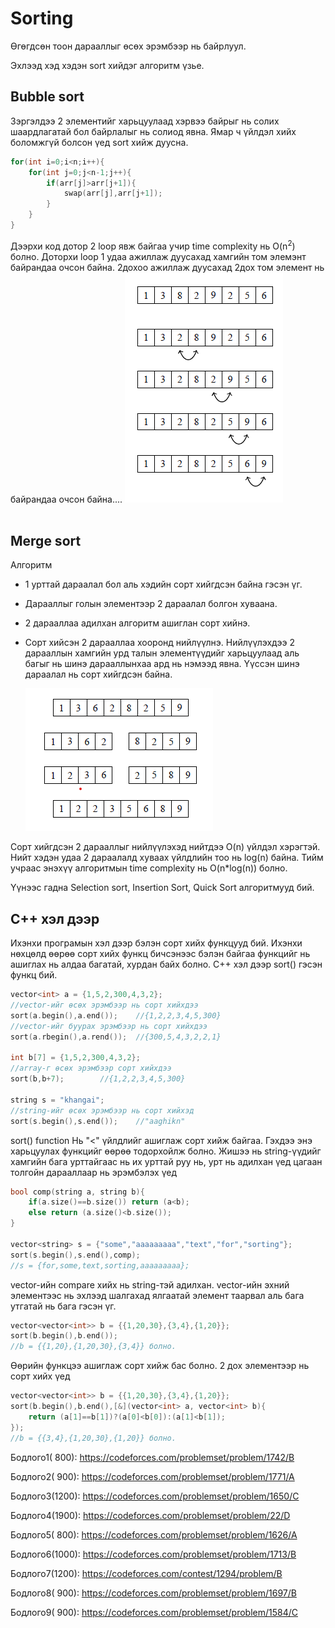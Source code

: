 # Sorting

Өгөгдсөн тоон дарааллыг өсөх эрэмбээр нь байрлуул.

Эхлээд хэд хэдэн sort хийдэг алгоритм үзье.

## Bubble sort

Зэргэлдээ 2 элементийг харьцуулаад хэрвээ байрыг нь солих шаардлагатай бол байрлалыг нь солиод явна. Ямар ч үйлдэл хийх боломжгүй болсон үед sort хийж дуусна.
```cpp
for(int i=0;i<n;i++){
    for(int j=0;j<n-1;j++){
        if(arr[j]>arr[j+1]){
            swap(arr[j],arr[j+1]);
        }
    }
}
```
Дээрхи код дотор 2 loop явж байгаа учир time complexity нь O(n<sup>2</sup>) болно. 
Доторхи loop 1 удаа ажиллаж дуусахад хамгийн том элемэнт байрандаа очсон байна. 2дохоо ажиллаж дуусахад 2дох том элемент нь байрандаа очсон байна....
![Alt](bubble_sort.png)
<br><br>

## Merge sort

Алгоритм
* 1 урттай дараалал бол аль хэдийн сорт хийгдсэн байна гэсэн үг.
* Дарааллыг голын элементээр 2 дараалал болгон хуваана.
* 2 дарааллаа адилхан алгоритм ашиглан сорт хийнэ.
* Сорт хийсэн 2 дарааллаа хооронд нийлүүлнэ. Нийлүүлэхдээ 2 дарааллын хамгийн урд талын элементүүдийг харьцуулаад аль багыг нь шинэ дарааллынхаа ард нь нэмээд явна. Үүссэн шинэ дараалал нь сорт хийгдсэн байна.
  
  ![Alt](merge_sort.png)

Сорт хийгдсэн 2 дарааллыг нийлүүлэхэд нийтдээ O(n) үйлдэл хэрэгтэй. Нийт хэдэн удаа 2 дараалалд хуваах үйлдлийн тоо нь log(n) байна. Тийм учраас энэхүү алгоритмын time complexity нь O(n*log(n)) болно.

Үүнээс гадна Selection sort, Insertion Sort, Quick Sort алгоритмууд бий.

## C++ хэл дээр 

Ихэнхи програмын хэл дээр бэлэн сорт хийх функцууд бий. Ихэнхи нөхцөлд өөрөө сорт хийх функц бичсэнээс бэлэн байгаа функцийг нь ашиглах нь алдаа багатай, хурдан байх болно.
C++ хэл дээр sort() гэсэн функц бий.
```cpp
vector<int> a = {1,5,2,300,4,3,2};
//vector-ийг өсөх эрэмбээр нь сорт хийхдээ
sort(a.begin(),a.end());    //{1,2,2,3,4,5,300}
//vector-ийг буурах эрэмбээр нь сорт хийхдээ
sort(a.rbegin(),a.rend());  //{300,5,4,3,2,2,1}

int b[7] = {1,5,2,300,4,3,2};
//array-г өсөх эрэмбээр сорт хийхдээ
sort(b,b+7);        //{1,2,2,3,4,5,300}

string s = "khangai";
//string-ийг өсөх эрэмбээр нь сорт хийхэд
sort(s.begin(),s.end());    //"aaghikn"
```

sort() function Нь "<" үйлдлийг ашиглаж сорт хийж байгаа. Гэхдээ энэ харьцуулах функцийг өөрөө тодорхойлж болно.
Жишээ нь string-үүдийг хамгийн бага урттайгаас нь их урттай руу нь, урт нь адилхан үед цагаан толгойн дарааллаар нь эрэмбэлэх үед
```cpp
bool comp(string a, string b){
    if(a.size()==b.size()) return (a<b);
    else return (a.size()<b.size());
}

vector<string> s = {"some","aaaaaaaaa","text","for","sorting"};
sort(s.begin(),s.end(),comp);
//s = {for,some,text,sorting,aaaaaaaaa};
```

vector-ийн compare хийх нь string-тэй адилхан.
vector-ийн эхний элементээс нь эхлээд шалгахад ялгаатай элемент таарвал аль бага утгатай нь бага гэсэн үг.
```cpp
vector<vector<int>> b = {{1,20,30},{3,4},{1,20}};
sort(b.begin(),b.end());
//b = {{1,20},{1,20,30},{3,4}} болно.

```
Өөрийн функцээ ашиглаж сорт хийж бас болно.
2 дох элементээр нь сорт хийх үед
```cpp
vector<vector<int>> b = {{1,20,30},{3,4},{1,20}};
sort(b.begin(),b.end(),[&](vector<int> a, vector<int> b){
    return (a[1]==b[1])?(a[0]<b[0]):(a[1]<b[1]);
});
//b = {{3,4},{1,20,30},{1,20}} болно.
```

Бодлого1( 800): https://codeforces.com/problemset/problem/1742/B

Бодлого2( 900): https://codeforces.com/problemset/problem/1771/A

Бодлого3(1200): https://codeforces.com/problemset/problem/1650/C

Бодлого4(1900): https://codeforces.com/problemset/problem/22/D

Бодлого5( 800): https://codeforces.com/problemset/problem/1626/A

Бодлого6(1000): https://codeforces.com/problemset/problem/1713/B

Бодлого7(1200): https://codeforces.com/contest/1294/problem/B

Бодлого8( 900): https://codeforces.com/problemset/problem/1697/B

Бодлого9( 900): https://codeforces.com/problemset/problem/1584/C


